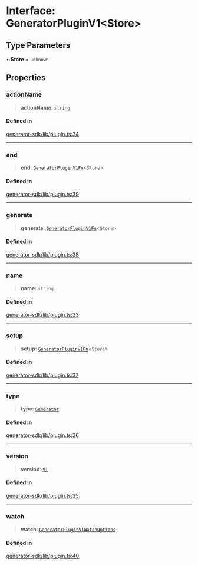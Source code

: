 # Interface: GeneratorPluginV1\<Store\>

## Type Parameters

• **Store** = `unknown`

## Properties

### actionName

> **actionName**: `string`

#### Defined in

[generator-sdk/lib/plugin.ts:34](https://github.com/andreisergiu98/baeta/blob/277f62f15bfdecc05d507a84e60b62e5bc08a747/packages/generator-sdk/lib/plugin.ts#L34)

***

### end

> **end**: [`GeneratorPluginV1Fn`](../../generator-sdk/type-aliases/GeneratorPluginV1Fn.md)\<`Store`\>

#### Defined in

[generator-sdk/lib/plugin.ts:39](https://github.com/andreisergiu98/baeta/blob/277f62f15bfdecc05d507a84e60b62e5bc08a747/packages/generator-sdk/lib/plugin.ts#L39)

***

### generate

> **generate**: [`GeneratorPluginV1Fn`](../../generator-sdk/type-aliases/GeneratorPluginV1Fn.md)\<`Store`\>

#### Defined in

[generator-sdk/lib/plugin.ts:38](https://github.com/andreisergiu98/baeta/blob/277f62f15bfdecc05d507a84e60b62e5bc08a747/packages/generator-sdk/lib/plugin.ts#L38)

***

### name

> **name**: `string`

#### Defined in

[generator-sdk/lib/plugin.ts:33](https://github.com/andreisergiu98/baeta/blob/277f62f15bfdecc05d507a84e60b62e5bc08a747/packages/generator-sdk/lib/plugin.ts#L33)

***

### setup

> **setup**: [`GeneratorPluginV1Fn`](../../generator-sdk/type-aliases/GeneratorPluginV1Fn.md)\<`Store`\>

#### Defined in

[generator-sdk/lib/plugin.ts:37](https://github.com/andreisergiu98/baeta/blob/277f62f15bfdecc05d507a84e60b62e5bc08a747/packages/generator-sdk/lib/plugin.ts#L37)

***

### type

> **type**: [`Generator`](../../plugin/enumerations/PluginType.md#generator)

#### Defined in

[generator-sdk/lib/plugin.ts:36](https://github.com/andreisergiu98/baeta/blob/277f62f15bfdecc05d507a84e60b62e5bc08a747/packages/generator-sdk/lib/plugin.ts#L36)

***

### version

> **version**: [`V1`](../../generator-sdk/enumerations/GeneratorPluginVersion.md#v1)

#### Defined in

[generator-sdk/lib/plugin.ts:35](https://github.com/andreisergiu98/baeta/blob/277f62f15bfdecc05d507a84e60b62e5bc08a747/packages/generator-sdk/lib/plugin.ts#L35)

***

### watch

> **watch**: [`GeneratorPluginV1WatchOptions`](../../generator-sdk/type-aliases/GeneratorPluginV1WatchOptions.md)

#### Defined in

[generator-sdk/lib/plugin.ts:40](https://github.com/andreisergiu98/baeta/blob/277f62f15bfdecc05d507a84e60b62e5bc08a747/packages/generator-sdk/lib/plugin.ts#L40)

